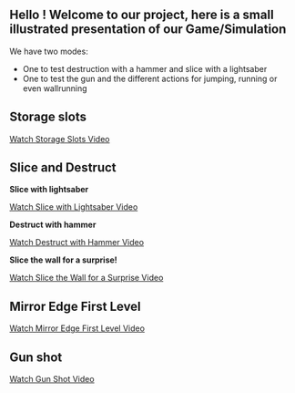 ## Hello ! Welcome to our project, here is a small illustrated presentation of our Game/Simulation

We have two modes: 
- One to test destruction with a hammer and slice with a lightsaber
- One to test the gun and the different actions for jumping, running or even wallrunning

## Storage slots

[Watch Storage Slots Video](https://github.com/Anakaryna/VRProject/assets/78374876/c25c8b4e-c6c3-47c7-a520-87c4334bdea6)

## Slice and Destruct 

**Slice with lightsaber**

[Watch Slice with Lightsaber Video](https://github.com/Anakaryna/VRProject/assets/78374876/c3c99920-53fe-48bf-9a45-7f8838ad3b5d)

**Destruct with hammer**

[Watch Destruct with Hammer Video](https://github.com/Anakaryna/VRProject/assets/78374876/716817e2-6aec-464a-8124-55690b4137f8)

**Slice the wall for a surprise!**

[Watch Slice the Wall for a Surprise Video](https://github.com/Anakaryna/VRProject/assets/78374876/5cab073e-6cc8-42de-9dd8-d59187f850a5)

## Mirror Edge First Level

[Watch Mirror Edge First Level Video](https://github.com/Anakaryna/VRProject/assets/78374876/a51c32b3-fe69-4989-9a6f-ca11611ab26c)

## Gun shot 

[Watch Gun Shot Video](https://github.com/Anakaryna/VRProject/assets/78374876/2e6143e0-27b0-4a48-90b3-eaa9d81ad12a)
